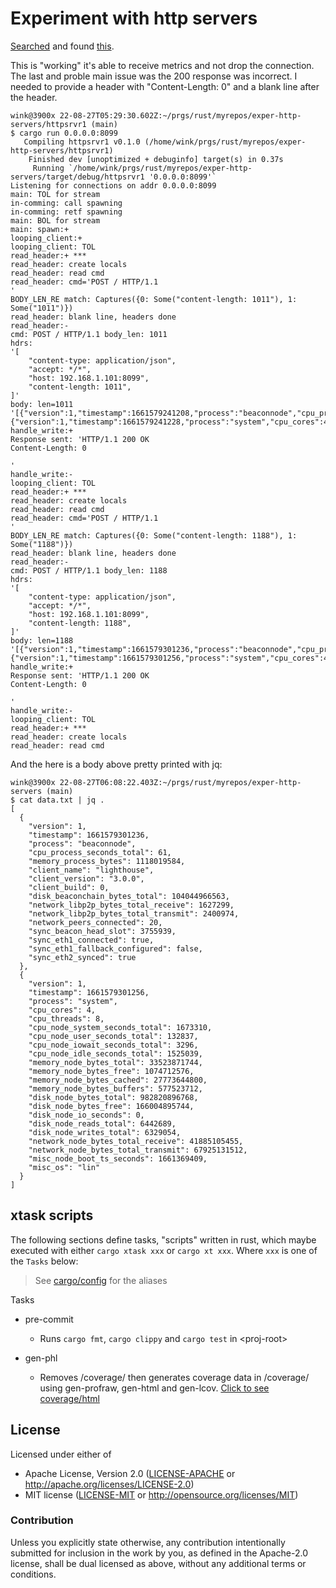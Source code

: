 # Experiment with http servers

[Searched](https://www.google.com/search?q=http+server+example+rust) and
found [this](https://gist.github.com/mjohnsullivan/e5182707caf0a9dbdf2d).

This is "working" it's able to receive metrics and not drop the connection.
The last and proble main issue was the 200 response was incorrect. I needed
to provide a header with "Content-Length: 0" and a blank line after the
header.

```
wink@3900x 22-08-27T05:29:30.602Z:~/prgs/rust/myrepos/exper-http-servers/httpsrvr1 (main)
$ cargo run 0.0.0.0:8099
   Compiling httpsrvr1 v0.1.0 (/home/wink/prgs/rust/myrepos/exper-http-servers/httpsrvr1)
    Finished dev [unoptimized + debuginfo] target(s) in 0.37s
     Running `/home/wink/prgs/rust/myrepos/exper-http-servers/target/debug/httpsrvr1 '0.0.0.0:8099'`
Listening for connections on addr 0.0.0.0:8099
main: TOL for stream
in-comming: call spawning
in-comming: retf spawning
main: BOL for stream
main: spawn:+
looping_client:+
looping_client: TOL
read_header:+ ***
read_header: create locals
read_header: read cmd
read_header: cmd='POST / HTTP/1.1
'
BODY_LEN_RE match: Captures({0: Some("content-length: 1011"), 1: Some("1011")})
read_header: blank line, headers done
read_header:-
cmd: POST / HTTP/1.1 body_len: 1011
hdrs:
'[
    "content-type: application/json",
    "accept: */*",
    "host: 192.168.1.101:8099",
    "content-length: 1011",
]'
body: len=1011
'[{"version":1,"timestamp":1661579241208,"process":"beaconnode","cpu_process_seconds_total":28,"memory_process_bytes":981352448,"client_name":"lighthouse","client_version":"3.0.0","client_build":0,"disk_beaconchain_bytes_total":104054596491,"sync_eth1_connected":true,"sync_eth1_fallback_configured":false},{"version":1,"timestamp":1661579241228,"process":"system","cpu_cores":4,"cpu_threads":8,"cpu_node_system_seconds_total":1672831,"cpu_node_user_seconds_total":132806,"cpu_node_iowait_seconds_total":3295,"cpu_node_idle_seconds_total":1524595,"memory_node_bytes_total":33523871744,"memory_node_bytes_free":1312202752,"memory_node_bytes_cached":27771305984,"memory_node_bytes_buffers":576520192,"disk_node_bytes_total":982820896768,"disk_node_bytes_free":165996326912,"disk_node_io_seconds":0,"disk_node_reads_total":6441943,"disk_node_writes_total":6323176,"network_node_bytes_total_receive":41876115608,"network_node_bytes_total_transmit":67918640182,"misc_node_boot_ts_seconds":1661369409,"misc_os":"lin"}]'
handle_write:+
Response sent: 'HTTP/1.1 200 OK
Content-Length: 0

'
handle_write:-
looping_client: TOL
read_header:+ ***
read_header: create locals
read_header: read cmd
read_header: cmd='POST / HTTP/1.1
'
BODY_LEN_RE match: Captures({0: Some("content-length: 1188"), 1: Some("1188")})
read_header: blank line, headers done
read_header:-
cmd: POST / HTTP/1.1 body_len: 1188
hdrs:
'[
    "content-type: application/json",
    "accept: */*",
    "host: 192.168.1.101:8099",
    "content-length: 1188",
]'
body: len=1188
'[{"version":1,"timestamp":1661579301236,"process":"beaconnode","cpu_process_seconds_total":61,"memory_process_bytes":1118019584,"client_name":"lighthouse","client_version":"3.0.0","client_build":0,"disk_beaconchain_bytes_total":104044966563,"network_libp2p_bytes_total_receive":1627299,"network_libp2p_bytes_total_transmit":2400974,"network_peers_connected":20,"sync_beacon_head_slot":3755939,"sync_eth1_connected":true,"sync_eth1_fallback_configured":false,"sync_eth2_synced":true},{"version":1,"timestamp":1661579301256,"process":"system","cpu_cores":4,"cpu_threads":8,"cpu_node_system_seconds_total":1673310,"cpu_node_user_seconds_total":132837,"cpu_node_iowait_seconds_total":3296,"cpu_node_idle_seconds_total":1525039,"memory_node_bytes_total":33523871744,"memory_node_bytes_free":1074712576,"memory_node_bytes_cached":27773644800,"memory_node_bytes_buffers":577523712,"disk_node_bytes_total":982820896768,"disk_node_bytes_free":166004895744,"disk_node_io_seconds":0,"disk_node_reads_total":6442689,"disk_node_writes_total":6329054,"network_node_bytes_total_receive":41885105455,"network_node_bytes_total_transmit":67925131512,"misc_node_boot_ts_seconds":1661369409,"misc_os":"lin"}]'
handle_write:+
Response sent: 'HTTP/1.1 200 OK
Content-Length: 0

'
handle_write:-
looping_client: TOL
read_header:+ ***
read_header: create locals
read_header: read cmd
```

And the here is a body above pretty printed with jq:
```
wink@3900x 22-08-27T06:08:22.403Z:~/prgs/rust/myrepos/exper-http-servers (main)
$ cat data.txt | jq .
[
  {
    "version": 1,
    "timestamp": 1661579301236,
    "process": "beaconnode",
    "cpu_process_seconds_total": 61,
    "memory_process_bytes": 1118019584,
    "client_name": "lighthouse",
    "client_version": "3.0.0",
    "client_build": 0,
    "disk_beaconchain_bytes_total": 104044966563,
    "network_libp2p_bytes_total_receive": 1627299,
    "network_libp2p_bytes_total_transmit": 2400974,
    "network_peers_connected": 20,
    "sync_beacon_head_slot": 3755939,
    "sync_eth1_connected": true,
    "sync_eth1_fallback_configured": false,
    "sync_eth2_synced": true
  },
  {
    "version": 1,
    "timestamp": 1661579301256,
    "process": "system",
    "cpu_cores": 4,
    "cpu_threads": 8,
    "cpu_node_system_seconds_total": 1673310,
    "cpu_node_user_seconds_total": 132837,
    "cpu_node_iowait_seconds_total": 3296,
    "cpu_node_idle_seconds_total": 1525039,
    "memory_node_bytes_total": 33523871744,
    "memory_node_bytes_free": 1074712576,
    "memory_node_bytes_cached": 27773644800,
    "memory_node_bytes_buffers": 577523712,
    "disk_node_bytes_total": 982820896768,
    "disk_node_bytes_free": 166004895744,
    "disk_node_io_seconds": 0,
    "disk_node_reads_total": 6442689,
    "disk_node_writes_total": 6329054,
    "network_node_bytes_total_receive": 41885105455,
    "network_node_bytes_total_transmit": 67925131512,
    "misc_node_boot_ts_seconds": 1661369409,
    "misc_os": "lin"
  }
]
```

## xtask scripts

The following sections define tasks, "scripts" written in rust,
which maybe executed with either `cargo xtask xxx` or `cargo xt xxx`.
Where `xxx` is one of the `Tasks` below:

> See [cargo/config](.cargo/config) for the aliases

Tasks
 * pre-commit
   * Runs `cargo fmt`, `cargo clippy` and `cargo test` in \<proj-root\>

 * gen-phl
   * Removes <proj-root>/coverage/ then generates coverage data in <proj-root>/coverage/
   using gen-profraw, gen-html and gen-lcov.
   [Click to see coverage/html](https://htmlpreview.github.io/?https://github.com/winksaville/workspace-template-with-xtask/blob/main/coverage/html/index.html)

## License

Licensed under either of

- Apache License, Version 2.0 ([LICENSE-APACHE](LICENSE-APACHE) or http://apache.org/licenses/LICENSE-2.0)
- MIT license ([LICENSE-MIT](LICENSE-MIT) or http://opensource.org/licenses/MIT)

### Contribution

Unless you explicitly state otherwise, any contribution intentionally submitted
for inclusion in the work by you, as defined in the Apache-2.0 license, shall
be dual licensed as above, without any additional terms or conditions.


